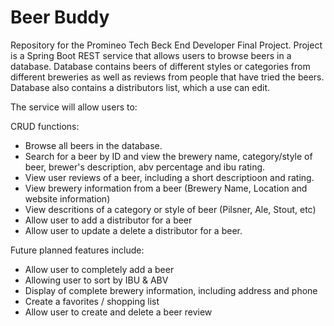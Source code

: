 # Beer Buddy
Repository for the Promineo Tech Beck End Developer Final Project. Project is a Spring Boot REST service that allows users to browse beers in a database. Database contains beers of different styles or categories from different breweries as well as reviews from people that have tried the beers. Database also contains a distributors list, which a use can edit.

The service will allow users to:

CRUD functions:
- Browse all beers in the database.
- Search for a beer by ID and view the brewery name, category/style of beer, brewer's description, abv percentage and ibu rating. 
- View user reviews of a beer, including a short descriptioon and rating.
- View brewery information from a beer (Brewery Name, Location and website information)
- View descritions of a category or style of beer (Pilsner, Ale, Stout, etc)
- Allow user to add a distributor for a beer
- Allow user to update a  delete a distributor for a beer.

Future planned features include:
- Allow user to completely add a beer
- Allowing user to sort by IBU & ABV
- Display of complete brewery information, including address and phone
- Create a favorites / shopping list
- Allow user to create and delete a beer review
